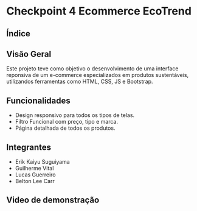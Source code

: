# Checkpoint 4 Ecommerce EcoTrend

## Índice

## Visão Geral
Este projeto teve como objetivo o desenvolvimento de uma interface reponsiva de um e-commerce especializados em produtos sustentáveis, utilizandos ferramentas como HTML, CSS, JS e Bootstrap.

## Funcionalidades
- Design responsivo para todos os tipos de telas.
- Filtro Funcional com preço, tipo e marca.
- Página detalhada de todos os produtos.

## Integrantes
- Erik Kaiyu Suguiyama
- Guilherme Vital
- Lucas Guerreiro
- Belton Lee Carr

## Video de demonstração
